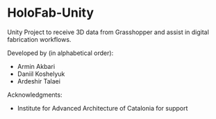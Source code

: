 # HoloFab-Unity
 Unity Project to receive 3D data from Grasshopper and assist in digital fabrication workflows.

Developed by (in alphabetical order):
- Armin Akbari
- Daniil Koshelyuk
- Ardeshir Talaei

Acknowledgments:
- Institute for Advanced Architecture of Catalonia for support
